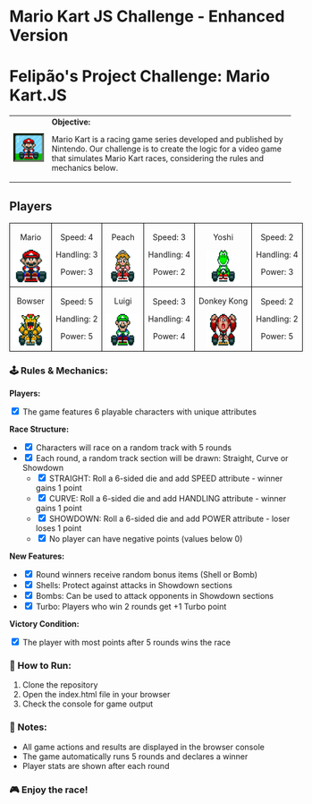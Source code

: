 # Mario Kart JS Challenge - Enhanced Version

<h1>Felipão's Project Challenge: Mario Kart.JS</h1>

<table>
    <tr>
        <td>
            <img src="./docs/header.gif" alt="Mario Kart" width="200">
        </td>
        <td>
            <b>Objective:</b>
            <p>Mario Kart is a racing game series developed and published by Nintendo. Our challenge is to create the logic for a video game that simulates Mario Kart races, considering the rules and mechanics below.</p>
        </td>
    </tr>
</table>

<h2>Players</h2>
<table style="border-collapse: collapse; width: 800px; margin: 0 auto;">
    <tr>
        <td style="border: 1px solid black; text-align: center;">
            <p>Mario</p>
            <img src="./docs/mario.gif" alt="Mario Kart" width="60" height="60">
        </td>
        <td style="border: 1px solid black; text-align: center;">
            <p>Speed: 4</p>
            <p>Handling: 3</p>
            <p>Power: 3</p>
        </td>
        <td style="border: 1px solid black; text-align: center;">
            <p>Peach</p>
            <img src="./docs/peach.gif" alt="Mario Kart" width="60" height="60">
        </td>
        <td style="border: 1px solid black; text-align: center;">
            <p>Speed: 3</p>
            <p>Handling: 4</p>
            <p>Power: 2</p>
        </td>
        <td style="border: 1px solid black; text-align: center;">
            <p>Yoshi</p>
            <img src="./docs/yoshi.gif" alt="Mario Kart" width="60" height="60">
        </td>
        <td style="border: 1px solid black; text-align: center;">
            <p>Speed: 2</p>
            <p>Handling: 4</p>
            <p>Power: 3</p>
        </td>
    </tr>
    <tr>
        <td style="border: 1px solid black; text-align: center;">
            <p>Bowser</p>
            <img src="./docs/bowser.gif" alt="Mario Kart" width="60" height="60">
        </td>
        <td style="border: 1px solid black; text-align: center;">
            <p>Speed: 5</p>
            <p>Handling: 2</p>
            <p>Power: 5</p>
        </td>
        <td style="border: 1px solid black; text-align: center;">
            <p>Luigi</p>
            <img src="./docs/luigi.gif" alt="Mario Kart" width="60" height="60">
        </td>
        <td style="border: 1px solid black; text-align: center;">
            <p>Speed: 3</p>
            <p>Handling: 4</p>
            <p>Power: 4</p>
        </td>
        <td style="border: 1px solid black; text-align: center;">
            <p>Donkey Kong</p>
            <img src="./docs/dk.gif" alt="Mario Kart" width="60" height="60">
        </td>
        <td style="border: 1px solid black; text-align: center;">
            <p>Speed: 2</p>
            <p>Handling: 2</p>
            <p>Power: 5</p>
        </td>
    </tr>
</table>

<p></p>

<h3>🕹️ Rules & Mechanics:</h3>

<b>Players:</b>

<input type="checkbox" id="jogadores-item" checked />
<label for="jogadores-item">The game features 6 playable characters with unique attributes</label>

<b>Race Structure:</b>

<ul>
  <li><input type="checkbox" id="pistas-1-item" checked /> <label for="pistas-1-item">Characters will race on a random track with 5 rounds</label></li>
  <li><input type="checkbox" id="pistas-2-item" checked /> <label for="pistas-2-item">Each round, a random track section will be drawn: Straight, Curve or Showdown</label>
    <ul>
      <li><input type="checkbox" id="pistas-2-1-item" checked /> <label for="pistas-2-1-item">STRAIGHT: Roll a 6-sided die and add SPEED attribute - winner gains 1 point</label></li>
      <li><input type="checkbox" id="pistas-2-2-item" checked /> <label for="pistas-2-2-item">CURVE: Roll a 6-sided die and add HANDLING attribute - winner gains 1 point</label></li>
      <li><input type="checkbox" id="pistas-2-3-item" checked /> <label for="pistas-2-3-item">SHOWDOWN: Roll a 6-sided die and add POWER attribute - loser loses 1 point</label></li>
      <li><input type="checkbox" id="pistas-2-4-item" checked /> <label for="pistas-2-4-item">No player can have negative points (values below 0)</label></li>
    </ul>
  </li>
</ul>

<b>New Features:</b>
<ul>
  <li><input type="checkbox" id="bonus-1-item" checked /> <label for="bonus-1-item">Round winners receive random bonus items (Shell or Bomb)</label></li>
  <li><input type="checkbox" id="bonus-2-item" checked /> <label for="bonus-2-item">Shells: Protect against attacks in Showdown sections</label></li>
  <li><input type="checkbox" id="bonus-3-item" checked /> <label for="bonus-3-item">Bombs: Can be used to attack opponents in Showdown sections</label></li>
  <li><input type="checkbox" id="bonus-4-item" checked /> <label for="bonus-4-item">Turbo: Players who win 2 rounds get +1 Turbo point</label></li>
</ul>

<b>Victory Condition:</b>

<input type="checkbox" id="vitoria-item" checked />
<label for="vitoria-item">The player with most points after 5 rounds wins the race</label>

<h3>🚀 How to Run:</h3>
<ol>
  <li>Clone the repository</li>
  <li>Open the index.html file in your browser</li>
  <li>Check the console for game output</li>
</ol>

<h3>📝 Notes:</h3>
<ul>
  <li>All game actions and results are displayed in the browser console</li>
  <li>The game automatically runs 5 rounds and declares a winner</li>
  <li>Player stats are shown after each round</li>
</ul>

<h3>🎮 Enjoy the race!</h3>